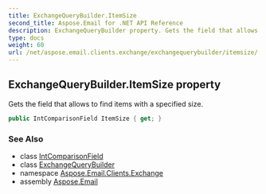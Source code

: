 ```yaml
---
title: ExchangeQueryBuilder.ItemSize
second_title: Aspose.Email for .NET API Reference
description: ExchangeQueryBuilder property. Gets the field that allows to find items with a specified size
type: docs
weight: 60
url: /net/aspose.email.clients.exchange/exchangequerybuilder/itemsize/
---
```

## ExchangeQueryBuilder.ItemSize property

Gets the field that allows to find items with a specified size.

```csharp
public IntComparisonField ItemSize { get; }
```

### See Also

* class [IntComparisonField](../../../aspose.email.tools.search/intcomparisonfield/)
* class [ExchangeQueryBuilder](../)
* namespace [Aspose.Email.Clients.Exchange](../../exchangequerybuilder/)
* assembly [Aspose.Email](../../../)


